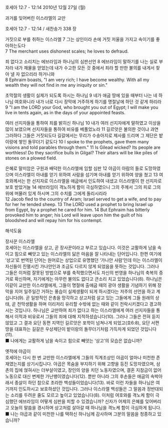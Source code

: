 호세아 12:7 - 12:14 
2010년 12월 27일 (월)

과거를 잊어버린  이스라엘의 교만



호세아 12:7 - 12:14 / 새찬송가 338 장


거짓으로 부를 취하는 이스라엘 
7 그는 상인이라 손에 거짓 저울을 가지고 속이기를 좋아하는도다  
7 The merchant uses dishonest scales; he loves to defraud.  

죄 없다고 소리치는 에브라임과 하나님의 심판선언 
8 에브라임이 말하기를 나는 실로 부자라 내가 재물을 얻었는데 내가 수고한 모든 것 중에서 죄라 할 만한 불의를 내게서 찾아 낼 자 없으리라 하거니와   
8 Ephraim boasts, "I am very rich; I have become wealthy. With all my wealth they will not find in me any iniquity or sin."   

초막절의 생활이 실제가 되도록 하시는 하나님 
9 네가 애굽 땅에 있을 때부터 나는 네 하나님 여호와니라 내가 너로 다시 장막에 거주하게 하기를 명절날에 하던 것 같게 하리라 
9 "I am the LORD your God, who brought you out of Egypt; I will make you live in tents again, as in the days of your appointed feasts.  

여러 선지자들을 통하여 죄를 밝히신 하나님 
10 내가 여러 선지자에게 말하였고 이상을 많이 보였으며 선지자들을 통하여 비유를 베풀었노라 11 길르앗은 불의한 것이냐 과연 그러하다 그들은 거짓되도다 길갈에서는 무리가 수송아지로 제사를 드리며 그 제단은 밭이랑에 쌓인 돌무더기 같도다 
10 I spoke to the prophets, gave them many visions and told parables through them." 11 Is Gilead wicked? Its people are worthless! Do they sacrifice bulls in Gilgal? Their altars will be like piles of stones on a plowed field.  

은혜로 말미암은 구원과 배덕한 이스라엘에 임할 심판 
12 야곱이 아람의 들로 도망하였으며 이스라엘이 아내를 얻기 위하여 사람을 섬기며 아내를 얻기 위하여 양을 쳤고 13 여호와께서는 한 선지자로 이스라엘을 애굽에서 인도하여 내셨고 이스라엘이 한 선지자로 보호 받았거늘 14 에브라임이 격노하게 함이 극심하였으니 그의 주께서 그의 피로 그의 위에 머물러 있게 하시며 그의 수치를 그에게 돌리시리라   
12 Jacob fled to the country of Aram; Israel served to get a wife, and to pay for her he tended sheep. 13 The LORD used a prophet to bring Israel up from Egypt, by a prophet he cared for him. 14 But Ephraim has bitterly provoked him to anger; his Lord will leave upon him the guilt of his bloodshed and will repay him for his contempt.

해석도움





장사꾼 이스라엘  
호세아는 이스라엘을 상고, 곧 장사꾼이라고 부르고 있습니다. 이것은 교활하게 남을 속이고 힘으로 빼앗고 있는 이스라엘의 닳은 마음을 잘 나타내는 단어입니다. 한편 여기에 ‘상고’로 번역된 단어는 원어로는 상업으로 유명했던 ‘가나안 사람’인데 이는 이스라엘이 자신들이 진멸시킨 가나안인과 조금도 다르지 않게 되었음을 뜻하는 것입니다. 그러나 그들은 이처럼 잘못된 방법으로 부를 축적했으면서도 자신의 번영을 하나님의 축복의 증거로 확신하며, 자기에게는 아무런 불의도 없다고 큰소리 치고 있었습니다(8). 하나님은 이같이 교만한 이스라엘에게, 그들이 명절에 출애굽 때의 광야 생활을 기념하기 위해 장막을 지어 일주일간 거하는 풍습이 실제생활이 되게 하시겠다는 저주의 선언을 하고 계십니다(9). 곧 일방적인 은총을 망각하고 상고처럼 살고 있는 그들에게 그들 원래의 상태, 곧 천막생활을 하며 이리저리 유리할 수밖에 없는 때와 같이 전락시키겠다고 경고하시는 것입니다. 하나님은 교만하여 죄가 없다고 하는 이스라엘에게 여러 선지자들을 통해서 이적과 비유로서 그들의 죄에 대해 지적하셨습니다(10). 그러나 그들은 전혀 듣지 않았고 그 결과 요단 동편 지역인 길르앗은 포학이 넘쳐나게 되었고(호6:8), 요단 서편 땅을 대표하는 길갈은 우상제단이 밭이랑의 돌무더기처럼 가득차게 되었던 것입니다(11).   
■ 나에게는 교활하게 남을 속이고 힘으로 빼앗는 ‘상고’의 모습은 없습니까? 

 옛적에 야곱이   
호세아는 다시 한 번 교만한 이스라엘에게 그들의 직계조상인 야곱이 얼마나 미천한 존재였는지를 상기시킵니다. 야곱은 목숨을 부지하기 위해 고향을 등진 도망자였으며, 삼촌의 집에 얹혀사는 더부살이였고, 장인의 양을 치던 노동자였으며, 결혼 지참금이 없어 노동으로 대신 변제한 가난뱅이였습니다(12). 뿐만 아니라 그의 후손들은 애굽의 속박아래서 종살이 하던 참으로 초라한 백성들이었습니다(13). 바로 이런 자들을 하나님은 여기까지 인도하시고 보호하셨던 것입니다. 그러나 이스라엘 백성들은 그 말씀과 정반대되는 소리를 두려운 줄도 모르고 높이고 있었습니다(8). 이처럼 여호와를 격노케 함이 극심했던 에브라임이 어떻게 심판을 피할 수 있겠습니까? 신자가 어제의 은혜를 잊어버리고 오늘의 말씀을 경시하며 상고처럼 살아갈 때 하나님을 격노케 함이 극심하게 됩니다.   
■ 나는 야곱과 같이 미천한 나를 택하신 하나님께 감사하며 그분의 말씀을 청종하고 있습니까?